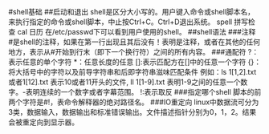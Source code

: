 #shell基础
##启动和退出
shell是区分大小写的。用户键入命令或shell脚本名，来执行指定的命令或shell脚本，中止按Ctrl+C。Ctrl+D退出系统。
spell 拼写检查   cal 日历
在/etc/passwd下可以看到用户使用的shell。
##shell语法
###注释
#是shell的注释，如果在第一行出现且其后没有！表明是注释，或者在其他的任何地方，表示从#开始到行末（即下一个换行符）之间的所有内容。
###通配符
?：表示任意的单个字符
*：任意长度的任意
[]:表示匹配方在[]中的任意一个字符
{}：将大括号中的字符以及前导字符串和后即字符串滋味匹配条件
例如：ls 1[1,2].txt 或者1[12].txt 表示10或者11开头的文件, ll 1[1-9].txt 表明1-9之间的任意一个数字。-表明连续的一个数字或者字幕范围。
!:表示取反
###指定哪个shell
脚本的前两个字符是#!，表命令解释器的绝对路径名。
###IO重定向
linux中数据流可分为3类，数据输入，数据输出和标准错误输出。文件描述指针分别为0，1，2。结果会被重定向到显示器。


